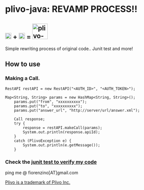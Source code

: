 plivo-java: REVAMP PROCESS!!
=========================

<img src="https://raw.github.com/fiorenzino/plivo-java/master/docs/img/plivo-logo.jpg" alt="plivo logo" style="height: 20px"> + 
<img src="https://raw.github.com/fiorenzino/plivo-java/master/docs/img/java-logo.jpg" alt="java logo" style="height: 20px"> = 
<img src="https://raw.github.com/fiorenzino/plivo-java/master/docs/img/plivo-java.png" alt="plivo-java logo" style="height: 50px">
-----------

Simple rewriting process of original code.. Junit test and more!



How to use
----------

### Making a Call.
	RestAPI restAPI = new RestAPI("<AUTH_ID>", "<AUTH_TOKEN>");

  	Map<String, String> params = new HashMap<String, String>();
		params.put("from", "xxxxxxxxxx");
		params.put("to", "xxxxxxxxxx");
		params.put("answer_url", "http://server/url/answer.xml");

		Call response;
		try {
			response = restAPI.makeCall(params);
			System.out.println(response.apiId);
		} 
		catch (PlivoException e) {
			System.out.println(e.getMessage());
		}
 
### Check the [junit test to verify my code](https://github.com/fiorenzino/plivo-java/tree/master/src/test/java/com/plivo/test)


ping me @ fiorenzino[AT]gmail.com

[Plivo is a trademark of Plivo Inc.](http://www.plivo.com)
